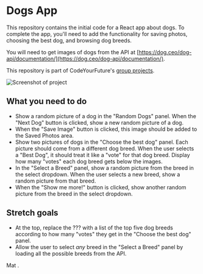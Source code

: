 # Dogs App

This repository contains the initial code for a React app about dogs. To complete the app, you'll need to add the functionality for saving photos, choosing the best dog, and browsing dog breeds.

You will need to get images of dogs from the API at [https://dog.ceo/dog-api/documentation/](https://dog.ceo/dog-api/documentation/).

This repository is part of CodeYourFuture's [group projects](https://github.com/CodeYourFuture/group-projects).

![Screenshot of project](screenshot.png)

## What you need to do

* Show a random picture of a dog in the "Random Dogs" panel. When the "Next Dog" button is clicked, show a new random picture of a dog.
* When the "Save Image" button is clicked, this image should be added to the Saved Photos area.
* Show two pictures of dogs in the "Choose the best dog" panel. Each picture should come from a different dog breed. When the user selects a "Best Dog", it should treat it like a "vote" for that dog breed. Display how many "votes" each dog breed gets below the images.
* In the "Select a Breed" panel, show a random picture from the breed in the select dropdown. When the user selects a new breed, show a random picture from that breed.
* When the "Show me more!" button is clicked, show another random picture from the breed in the select dropdown.

## Stretch goals

* At the top, replace the ??? with a list of the top five dog breeds according to how many "votes" they get in the "Choose the best dog" panel.
* Allow the user to select _any_ breed in the "Select a Breed" panel by loading all the possible breeds from the API.

Mat .
